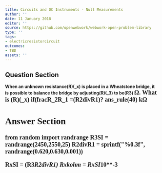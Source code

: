```yaml
---
title: Circuits and DC Instruments - Null Measurements
author: ''
date: 11 January 2018
editor: ''
source: https://github.com/openwebwork/webwork-open-problem-library
type: ''
tags:
- electricresistorcircuit
outcomes:
- TBD
assets: ''
---
```


## Question Section 

<b>
When an unknown resistance(R)(_x) is placed in a Wheatstone bridge, it is possible to balance the bridge by adjusting(R)(_3) to be(R3) <span style="font-family: 'Times'; font-size: 20px";>&Omega;<span>. What is (R)(_x) if(fracR_2R_1 =(R2divR1)?
ans_rule(40) <span style="font-family: 'Times'; font-size: 20px";>k&Omega;<span>



## Answer Section

from random import randrange
R3SI = randrange(2450,2550,25)
R2divR1 = sprintf("%0.3f", randrange(0.620,0.630,0.001))

RxSI = (R3*R2divR1)
Rxkohm = RxSI*10**-3